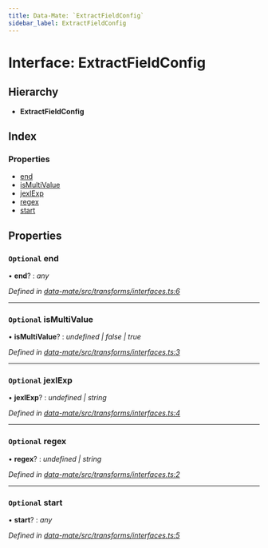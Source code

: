 ```yaml
---
title: Data-Mate: `ExtractFieldConfig`
sidebar_label: ExtractFieldConfig
---
```


# Interface: ExtractFieldConfig

## Hierarchy

* **ExtractFieldConfig**

## Index

### Properties

* [end](extractfieldconfig.md#optional-end)
* [isMultiValue](extractfieldconfig.md#optional-ismultivalue)
* [jexlExp](extractfieldconfig.md#optional-jexlexp)
* [regex](extractfieldconfig.md#optional-regex)
* [start](extractfieldconfig.md#optional-start)

## Properties

### `Optional` end

• **end**? : *any*

*Defined in [data-mate/src/transforms/interfaces.ts:6](https://github.com/terascope/teraslice/blob/b843209f9/packages/data-mate/src/transforms/interfaces.ts#L6)*

___

### `Optional` isMultiValue

• **isMultiValue**? : *undefined | false | true*

*Defined in [data-mate/src/transforms/interfaces.ts:3](https://github.com/terascope/teraslice/blob/b843209f9/packages/data-mate/src/transforms/interfaces.ts#L3)*

___

### `Optional` jexlExp

• **jexlExp**? : *undefined | string*

*Defined in [data-mate/src/transforms/interfaces.ts:4](https://github.com/terascope/teraslice/blob/b843209f9/packages/data-mate/src/transforms/interfaces.ts#L4)*

___

### `Optional` regex

• **regex**? : *undefined | string*

*Defined in [data-mate/src/transforms/interfaces.ts:2](https://github.com/terascope/teraslice/blob/b843209f9/packages/data-mate/src/transforms/interfaces.ts#L2)*

___

### `Optional` start

• **start**? : *any*

*Defined in [data-mate/src/transforms/interfaces.ts:5](https://github.com/terascope/teraslice/blob/b843209f9/packages/data-mate/src/transforms/interfaces.ts#L5)*
